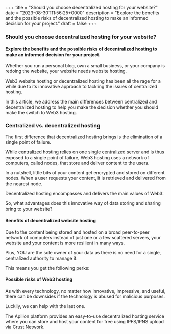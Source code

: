 +++
title = "Should you choose decentralized hosting for your website?"
date = "2023-08-30T11:56:25+0000"
description = "Explore the benefits and the possible risks of decentralized hosting to make an informed decision for your project."
draft = false
+++

### Should you choose decentralized hosting for your website?


#### Explore the benefits and the possible risks of decentralized hosting to make an informed decision for your project.


Whether you run a personal blog, own a small business, or your company is redoing the website, your website needs website hosting.


Web3 website hosting or decentralized hosting has been all the rage for a while due to its innovative approach to tackling the issues of centralized hosting.


In this article, we address the main differences between centralized and decentralized hosting to help you make the decision whether you should make the switch to Web3 hosting.


### Centralized vs. decentralized hosting


The first difference that decentralized hosting brings is the elimination of a single point of failure.


While centralized hosting relies on one single centralized server and is thus exposed to a single point of failure, Web3 hosting uses a network of computers, called nodes, that store and deliver content to the users.


In a nutshell, little bits of your content get encrypted and stored on different nodes. When a user requests your content, it is retrieved and delivered from the nearest node.


Decentralized hosting encompasses and delivers the main values of Web3:


So, what advantages does this innovative way of data storing and sharing bring to your website?


#### Benefits of decentralized website hosting


Due to the content being stored and hosted on a broad peer-to-peer network of computers instead of just one or a few scattered servers, your website and your content is more resilient in many ways.


Plus, YOU are the sole owner of your data as there is no need for a single, centralized authority to manage it.


This means you get the following perks:


#### Possible risks of Web3 hosting


As with every technology, no matter how innovative, impressive, and useful, there can be downsides if the technology is abused for malicious purposes.


Luckily, we can help with the last one.


The Apillon platform provides an easy-to-use decentralized hosting service where you can store and host your content for free using IPFS/IPNS upload via Crust Network.
